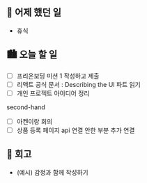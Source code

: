 ## 🌃 어제 했던 일

- 휴식

## 🏙️ 오늘 할 일

- [ ] 프리온보딩 미션 1 작성하고 제출
- [ ] 리액트 공식 문서 : Describing the UI 파트 읽기
- [ ] 개인 프로젝트 아이디어 정리

second-hand
- [ ] 아켄이랑 회의
- [ ] 상품 등록 페이지 api 연결 안한 부분 추가 연결

## 🌆 회고

- (예시) 감정과 함께 작성하기